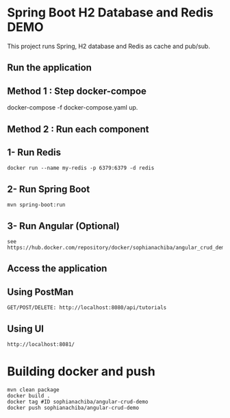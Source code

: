 # Spring Boot H2 Database and Redis DEMO

This project runs Spring, H2 database and Redis as cache and pub/sub.

## Run the application

## Method 1 : Step docker-compoe
docker-compose -f docker-compose.yaml up.

## Method 2 : Run each component
## 1- Run Redis
```
docker run --name my-redis -p 6379:6379 -d redis
```
## 2- Run Spring Boot
```
mvn spring-boot:run
```
## 3- Run Angular (Optional)
```
see https://hub.docker.com/repository/docker/sophianachiba/angular_crud_demo
```

## Access the application
## Using PostMan
    GET/POST/DELETE: http://localhost:8080/api/tutorials
## Using UI
    http://localhost:8081/
# Building docker and push
```
mvn clean package
docker build .
docker tag #ID sophianachiba/angular-crud-demo
docker push sophianachiba/angular-crud-demo
```


